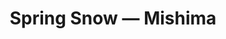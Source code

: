 ---
ref: sol-010-0044
title: "Spring Snow — Mishima"
author_name: null
publisher: ["Penguin Books"]
year: "y1976"
origin: ["United-States"]
formats: ["book-cover"]
disciplines: ["graphic-design"]
tags:
layout: artifact
status: ["scan"]
published: false
int_published: false
image_count:
date_added: 2023-06-16
batch:
---